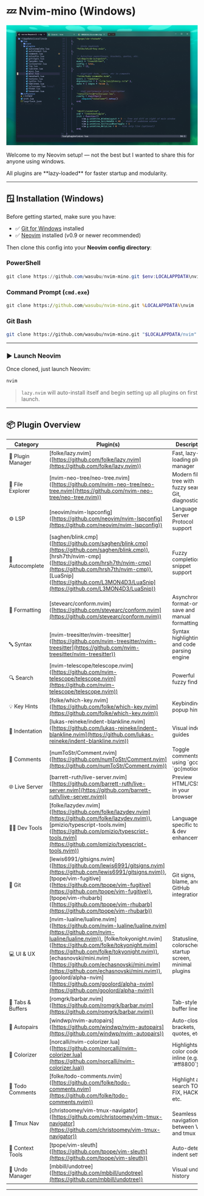 # 💤 Nvim-mino (Windows)

![Screenshot](images/nvim-mino.png)

Welcome to my Neovim setup! — not the best but I wanted to share this for anyone using windows.

All plugins are \*\*lazy-loaded\*\* for faster startup and modularity.

---

## 🪟 Installation (Windows)

Before getting started, make sure you have:

- ✅ [Git for Windows](https://git-scm.com/download/win) installed  
- ✅ [Neovim](https://neovim.io/) installed (v0.9 or newer recommended)

Then clone this config into your **Neovim config directory**:

### PowerShell

```powershell
git clone https://github.com/wasubu/nvim-mino.git $env:LOCALAPPDATA\nvim
```

### Command Prompt (`cmd.exe`)

```cmd
git clone https://github.com/wasubu/nvim-mino.git %LOCALAPPDATA%\nvim
```

### Git Bash

```bash
git clone https://github.com/wasubu/nvim-mino.git "$LOCALAPPDATA/nvim"
```

---

### ▶️ Launch Neovim

Once cloned, just launch Neovim:

```sh
nvim
```

> `lazy.nvim` will auto-install itself and begin setting up all plugins on first launch.

---

## 📦 Plugin Overview

| Category | Plugin(s) | Description |
| --- | --- | --- |
| 🔌 Plugin Manager | \[folke/lazy.nvim\]([https://github.com/folke/lazy.nvim](https://github.com/folke/lazy.nvim)) | Fast, lazy-loading plugin manager |
| 📁 File Explorer | \[nvim-neo-tree/neo-tree.nvim\]([https://github.com/nvim-neo-tree/neo-tree.nvim](https://github.com/nvim-neo-tree/neo-tree.nvim)) | Modern file tree with fuzzy search, Git, diagnostics |
| ⚙️ LSP | \[neovim/nvim-lspconfig\]([https://github.com/neovim/nvim-lspconfig](https://github.com/neovim/nvim-lspconfig)) | Language Server Protocol support |
| 🧠 Autocomplete | \[saghen/blink.cmp\]([https://github.com/saghen/blink.cmp](https://github.com/saghen/blink.cmp)), \[hrsh7th/nvim-cmp\]([https://github.com/hrsh7th/nvim-cmp](https://github.com/hrsh7th/nvim-cmp)), \[LuaSnip\]([https://github.com/L3MON4D3/LuaSnip](https://github.com/L3MON4D3/LuaSnip)) | Fuzzy completion, snippet support |
| 🧼 Formatting | \[stevearc/conform.nvim\]([https://github.com/stevearc/conform.nvim](https://github.com/stevearc/conform.nvim)) | Asynchronous format-on-save and manual formatting |
| 🔤 Syntax | \[nvim-treesitter/nvim-treesitter\]([https://github.com/nvim-treesitter/nvim-treesitter](https://github.com/nvim-treesitter/nvim-treesitter)) | Syntax highlighting and code parsing engine |
| 🔍 Search | \[nvim-telescope/telescope.nvim\]([https://github.com/nvim-telescope/telescope.nvim](https://github.com/nvim-telescope/telescope.nvim)) | Powerful fuzzy finder UI |
| 💡 Key Hints | \[folke/which-key.nvim\]([https://github.com/folke/which-key.nvim](https://github.com/folke/which-key.nvim)) | Keybinding popup hints |
| 📐 Indentation | \[lukas-reineke/indent-blankline.nvim\]([https://github.com/lukas-reineke/indent-blankline.nvim](https://github.com/lukas-reineke/indent-blankline.nvim)) | Visual indent guides |
| 💬 Comments | \[numToStr/Comment.nvim\]([https://github.com/numToStr/Comment.nvim](https://github.com/numToStr/Comment.nvim)) | Toggle comments using \`gcc\`, \`gc{motion}\` |
| 🌐 Live Server | \[barrett-ruth/live-server.nvim\]([https://github.com/barrett-ruth/live-server.nvim](https://github.com/barrett-ruth/live-server.nvim)) | Preview HTML/CSS/JS in your browser |
| 🧑‍💻 Dev Tools | \[folke/lazydev.nvim\]([https://github.com/folke/lazydev.nvim](https://github.com/folke/lazydev.nvim)), \[pmizio/typescript-tools.nvim\]([https://github.com/pmizio/typescript-tools.nvim](https://github.com/pmizio/typescript-tools.nvim)) | Language-specific tools & dev enhancements |
| 🧾 Git | \[lewis6991/gitsigns.nvim\]([https://github.com/lewis6991/gitsigns.nvim](https://github.com/lewis6991/gitsigns.nvim)), \[tpope/vim-fugitive\]([https://github.com/tpope/vim-fugitive](https://github.com/tpope/vim-fugitive)), \[tpope/vim-rhubarb\]([https://github.com/tpope/vim-rhubarb](https://github.com/tpope/vim-rhubarb)) | Git signs, blame, and GitHub integration |
| 💻 UI & UX | \[nvim-lualine/lualine.nvim\]([https://github.com/nvim-lualine/lualine.nvim](https://github.com/nvim-lualine/lualine.nvim)), \[folke/tokyonight.nvim\]([https://github.com/folke/tokyonight.nvim](https://github.com/folke/tokyonight.nvim)), \[echasnovski/mini.nvim\]([https://github.com/echasnovski/mini.nvim](https://github.com/echasnovski/mini.nvim)), \[goolord/alpha-nvim\]([https://github.com/goolord/alpha-nvim](https://github.com/goolord/alpha-nvim)) | Statusline, colorscheme, startup screen, minimal plugins |
| 📑 Tabs & Buffers | \[romgrk/barbar.nvim\]([https://github.com/romgrk/barbar.nvim](https://github.com/romgrk/barbar.nvim)) | Tab-style buffer line |
| 🔄 Autopairs | \[windwp/nvim-autopairs\]([https://github.com/windwp/nvim-autopairs](https://github.com/windwp/nvim-autopairs)) | Auto-close brackets, quotes, etc. |
| 🎨 Colorizer | \[norcalli/nvim-colorizer.lua\]([https://github.com/norcalli/nvim-colorizer.lua](https://github.com/norcalli/nvim-colorizer.lua)) | Highlights color codes inline (e.g., \`#ff8800\`) |
| 🧠 Todo Comments | \[folke/todo-comments.nvim\]([https://github.com/folke/todo-comments.nvim](https://github.com/folke/todo-comments.nvim)) | Highlight and search TODO, FIX, HACK, etc. |
| 🧠 Tmux Nav | \[christoomey/vim-tmux-navigator\]([https://github.com/christoomey/vim-tmux-navigator](https://github.com/christoomey/vim-tmux-navigator)) | Seamless navigation between Vim and tmux |
| 🧠 Context Tools | \[tpope/vim-sleuth\]([https://github.com/tpope/vim-sleuth](https://github.com/tpope/vim-sleuth)) | Auto-detect indent settings |
| 💾 Undo Manager | \[mbbill/undotree\]([https://github.com/mbbill/undotree](https://github.com/mbbill/undotree)) | Visual undo history |

---

